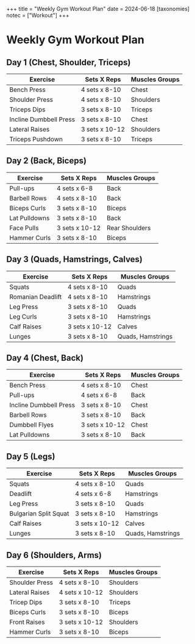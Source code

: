 +++
title = "Weekly Gym Workout Plan"
date = 2024-06-18
[taxonomies]
notec = ["Workout"]
+++

# Weekly Gym Workout Plan

## Day 1 (Chest, Shoulder, Triceps)

| Exercise              | Sets X Reps   | Muscles Groups |
|-----------------------|---------------|----------------|
| Bench Press           | 4 sets x 8-10 | Chest          |
| Shoulder Press        | 4 sets x 8-10 | Shoulders      |
| Triceps Dips          | 3 sets x 8-10 | Triceps        |
| Incline Dumbbell Press| 3 sets x 8-10 | Chest          |
| Lateral Raises        | 3 sets x 10-12| Shoulders      |
| Triceps Pushdown      | 3 sets x 8-10 | Triceps        |

## Day 2 (Back, Biceps)

| Exercise              | Sets X Reps   | Muscles Groups |
|-----------------------|---------------|----------------|
| Pull-ups              | 4 sets x 6-8  | Back           |
| Barbell Rows          | 4 sets x 8-10 | Back           |
| Biceps Curls          | 3 sets x 8-10 | Biceps         |
| Lat Pulldowns         | 3 sets x 8-10 | Back           |
| Face Pulls            | 3 sets x 10-12| Rear Shoulders |
| Hammer Curls          | 3 sets x 8-10 | Biceps         |

## Day 3 (Quads, Hamstrings, Calves)

| Exercise              | Sets X Reps   | Muscles Groups |
|-----------------------|---------------|----------------|
| Squats                | 4 sets x 8-10 | Quads          |
| Romanian Deadlift     | 4 sets x 8-10 | Hamstrings     |
| Leg Press             | 3 sets x 8-10 | Quads          |
| Leg Curls             | 3 sets x 8-10 | Hamstrings     |
| Calf Raises           | 3 sets x 10-12| Calves         |
| Lunges                | 3 sets x 8-10 | Quads, Hamstrings|

## Day 4 (Chest, Back)

| Exercise              | Sets X Reps   | Muscles Groups |
|-----------------------|---------------|----------------|
| Bench Press           | 4 sets x 8-10 | Chest          |
| Pull-ups              | 4 sets x 6-8  | Back           |
| Incline Dumbbell Press| 3 sets x 8-10 | Chest          |
| Barbell Rows          | 3 sets x 8-10 | Back           |
| Dumbbell Flyes        | 3 sets x 10-12| Chest          |
| Lat Pulldowns         | 3 sets x 8-10 | Back           |

## Day 5 (Legs)

| Exercise              | Sets X Reps   | Muscles Groups |
|-----------------------|---------------|----------------|
| Squats                | 4 sets x 8-10 | Quads          |
| Deadlift              | 4 sets x 6-8  | Hamstrings     |
| Leg Press             | 3 sets x 8-10 | Quads          |
| Bulgarian Split Squat | 3 sets x 8-10 | Hamstrings     |
| Calf Raises           | 3 sets x 10-12| Calves         |
| Lunges                | 3 sets x 8-10 | Quads, Hamstrings|

## Day 6 (Shoulders, Arms)

| Exercise              | Sets X Reps   | Muscles Groups |
|-----------------------|---------------|----------------|
| Shoulder Press        | 4 sets x 8-10 | Shoulders      |
| Lateral Raises        | 4 sets x 10-12| Shoulders      |
| Tricep Dips           | 3 sets x 8-10 | Triceps        |
| Biceps Curls          | 3 sets x 8-10 | Biceps         |
| Front Raises          | 3 sets x 10-12| Shoulders      |
| Hammer Curls          | 3 sets x 8-10 | Biceps         |

